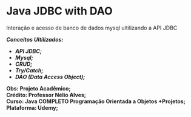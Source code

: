 # Java JDBC with DAO



Interação e acesso de banco de dados mysql ultilizando a API JDBC



<strong><i>Conceitos Ultilizados:

- API JDBC;
- Mysql;
- CRUD;
- Try/Catch;
- DAO (Data Access Object);</i></strong>



<strong>Obs: Projeto Acadêmico;
<br>Crédito: Professor Nélio Alves;
<br>Curso: Java COMPLETO Programação Orientada a Objetos +Projetos;
<br>Plataforma: Udemy;</strong>
